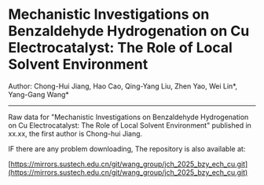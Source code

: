 # Mechanistic Investigations on Benzaldehyde Hydrogenation on Cu Electrocatalyst: The Role of Local Solvent Environment

Author: Chong-Hui Jiang, Hao Cao, Qing-Yang Liu, Zhen Yao, Wei Lin*, Yang-Gang Wang*

---

Raw data for "Mechanistic Investigations on Benzaldehyde Hydrogenation on Cu Electrocatalyst: The Role of Local Solvent Environment" published in xx.xx, the first author is Chong-hui Jiang.

IF there are any problem downloading, The repository is also
available at:

[https://mirrors.sustech.edu.cn/git/wang_group/jch_2025_bzy_ech_cu.git](https://mirrors.sustech.edu.cn/git/wang_group/jch_2025_bzy_ech_cu.git)
